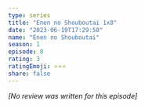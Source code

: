 ```yaml
---
type: series
title: "Enen no Shouboutai 1x8"
date: "2023-06-19T17:29:50"
name: "Enen no Shouboutai"
season: 1
episode: 8
rating: 3
ratingEmoji: ⭐️⭐️⭐️
share: false
---
```


_[No review was written for this episode]_
